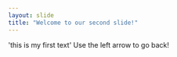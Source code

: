 ```yaml
---
layout: slide
title: "Welcome to our second slide!"
---
```

'this is my first text'
Use the left arrow to go back!
